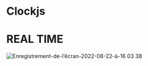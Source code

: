 # Clockjs
 <h1>REAL TIME</h1>

    

![Enregistrement-de-l’écran-2022-08-22-à-16 03 38](https://user-images.githubusercontent.com/77585805/185941334-78674cf4-0253-43d9-92e6-3558d692957b.gif)



